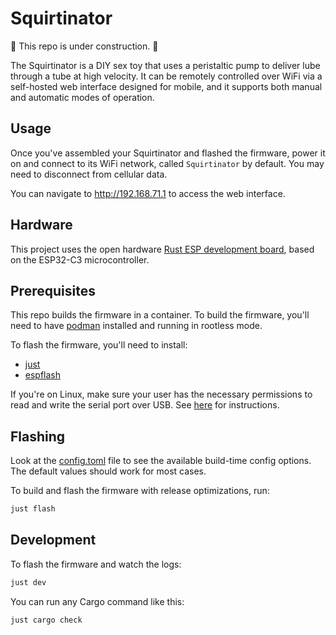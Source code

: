 # Squirtinator

🚧 This repo is under construction. 🚧

The Squirtinator is a DIY sex toy that uses a peristaltic pump to deliver lube
through a tube at high velocity. It can be remotely controlled over WiFi via a
self-hosted web interface designed for mobile, and it supports both manual and
automatic modes of operation.

## Usage

Once you've assembled your Squirtinator and flashed the firmware, power it on
and connect to its WiFi network, called `Squirtinator` by default. You may need
to disconnect from cellular data.

You can navigate to http://192.168.71.1 to access the web interface.

## Hardware

This project uses the open hardware [Rust ESP development
board](https://github.com/esp-rs/esp-rust-board), based on the ESP32-C3
microcontroller.

## Prerequisites

This repo builds the firmware in a container. To build the firmware, you'll
need to have [podman](https://podman.io/docs/installation) installed and
running in rootless mode.

To flash the firmware, you'll need to install:

- [just](https://github.com/casey/just?tab=readme-ov-file#installation)
- [espflash](https://github.com/esp-rs/espflash/tree/main/espflash#installation)

If you're on Linux, make sure your user has the necessary permissions to read
and write the serial port over USB. See
[here](https://docs.espressif.com/projects/esp-idf/en/latest/esp32/get-started/establish-serial-connection.html#linux-dialout-group)
for instructions.

## Flashing

Look at the [config.toml](./config.toml) file to see the available build-time
config options. The default values should work for most cases.

To build and flash the firmware with release optimizations, run:

```sh
just flash
```

## Development

To flash the firmware and watch the logs:

```sh
just dev
```

You can run any Cargo command like this:

```sh
just cargo check
```
